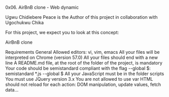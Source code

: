0x06. AirBnB clone - Web dynamic

Ugwu Chidiebere Peace is the Author of this project in collaboration with Ugochukwu Chika

For this project, we expect you to look at this concept:

AirBnB clone

Requirements
General
Allowed editors: vi, vim, emacs
All your files will be interpreted on Chrome (version 57.0)
All your files should end with a new line
A README.md file, at the root of the folder of the project, is mandatory
Your code should be semistandard compliant with the flag --global $: semistandard *.js --global $
All your JavaScript must be in the folder scripts
You must use JQuery version 3.x
You are not allowed to use var
HTML should not reload for each action: DOM manipulation, update values, fetch data…
